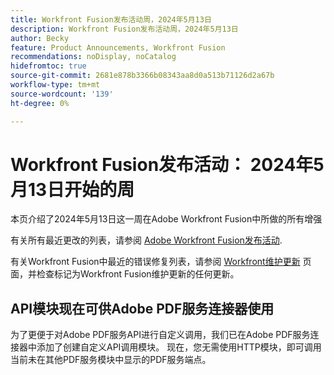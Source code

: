 ```yaml
---
title: Workfront Fusion发布活动周，2024年5月13日
description: Workfront Fusion发布活动周，2024年5月13日
author: Becky
feature: Product Announcements, Workfront Fusion
recommendations: noDisplay, noCatalog
hidefromtoc: true
source-git-commit: 2681e878b3366b08343aa8d0a513b71126d2a67b
workflow-type: tm+mt
source-wordcount: '139'
ht-degree: 0%

---
```


# Workfront Fusion发布活动： 2024年5月13日开始的周

本页介绍了2024年5月13日这一周在Adobe Workfront Fusion中所做的所有增强

有关所有最近更改的列表，请参阅 [Adobe Workfront Fusion发布活动](../../../product-announcements/product-releases/fusion-release-activity/fusion-release-activity.md).

有关Workfront Fusion中最近的错误修复列表，请参阅 [Workfront维护更新](https://experienceleague.adobe.com/docs/workfront-known-issues/releases/current-updates.html) 页面，并检查标记为Workfront Fusion维护更新的任何更新。

## API模块现在可供Adobe PDF服务连接器使用

为了更便于对Adobe PDF服务API进行自定义调用，我们已在Adobe PDF服务连接器中添加了创建自定义API调用模块。 现在，您无需使用HTTP模块，即可调用当前未在其他PDF服务模块中显示的PDF服务端点。

<!-- For information and instructions, see [Make a custom API call](/help/quicksilver/workfront-fusion/apps-and-their-modules/pdf-modules.md#make-a-custom-api-call) in the article PDF Services modules. -->
